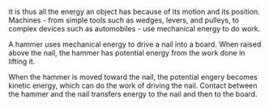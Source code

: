 It is thus all the energy an object has because of its motion and its position.
Machines - from simple tools such as wedges, levers, and pulleys, to complex devices such as automobiles - use mechanical energy to do work.

A hammer uses mechanical energy to drive a nail into a board.
When raised above the nail, the hammer has potential energy from the work done in lifting it.

When the hammer is moved toward the nail, the potential engery becomes kinetic energy, which can do the work of driving the nail.
Contact between the hammer and the nail transfers energy to the nail and then to the board.
